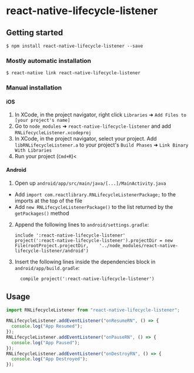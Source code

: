 # react-native-lifecycle-listener

## Getting started

`$ npm install react-native-lifecycle-listener --save`

### Mostly automatic installation

`$ react-native link react-native-lifecycle-listener`

### Manual installation

#### iOS

1. In XCode, in the project navigator, right click `Libraries` ➜ `Add Files to [your project's name]`
2. Go to `node_modules` ➜ `react-native-lifecycle-listener` and add `RNLifecycleListener.xcodeproj`
3. In XCode, in the project navigator, select your project. Add `libRNLifecycleListener.a` to your project's `Build Phases` ➜ `Link Binary With Libraries`
4. Run your project (`Cmd+R`)<

#### Android

1. Open up `android/app/src/main/java/[...]/MainActivity.java`

- Add `import com.reactlibrary.RNLifecycleListenerPackage;` to the imports at the top of the file
- Add `new RNLifecycleListenerPackage()` to the list returned by the `getPackages()` method

2. Append the following lines to `android/settings.gradle`:
   ```
   include ':react-native-lifecycle-listener'
   project(':react-native-lifecycle-listener').projectDir = new File(rootProject.projectDir, 	'../node_modules/react-native-lifecycle-listener/android')
   ```
3. Insert the following lines inside the dependencies block in `android/app/build.gradle`:
   ```
     compile project(':react-native-lifecycle-listener')
   ```

## Usage

```javascript
import RNLifecycleListener from "react-native-lifecycle-listener";

RNLifecycleListener.addEventListener("onResumeRN", () => {
  console.log("App Resumed");
});
RNLifecycleListener.addEventListener("onPauseRN", () => {
  console.log("App Paused");
});
RNLifecycleListener.addEventListener("onDestroyRN", () => {
  console.log("App Destroyed");
});
```
